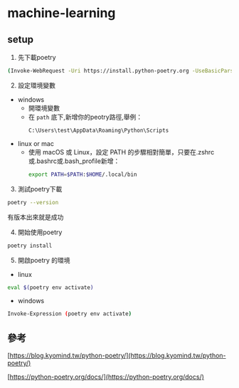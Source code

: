 # machine-learning

## setup
1. 先下載poetry
```bash
(Invoke-WebRequest -Uri https://install.python-poetry.org -UseBasicParsing).Content | python -
```
2. 設定環境變數
- windows
  - 開環境變數
  - 在 `path` 底下,新增你的peotry路徑,舉例：
    ```
    C:\Users\test\AppData\Roaming\Python\Scripts
    ```
- linux or mac
  - 使用 macOS 或 Linux，設定 PATH 的步驟相對簡單，只要在.zshrc或.bashrc或.bash_profile新增：
    ```bash
    export PATH=$PATH:$HOME/.local/bin
    ```
3. 測試poetry下載
```bash
poetry --version
```
有版本出來就是成功

4. 開始使用poetry
```bash
poetry install
```

5. 開啟poetry 的環境
- linux
```bash
eval $(poetry env activate)
```
- windows
```bash
Invoke-Expression (poetry env activate)
```

## 參考
[https://blog.kyomind.tw/python-poetry/](https://blog.kyomind.tw/python-poetry/)

[https://python-poetry.org/docs/](https://python-poetry.org/docs/)
